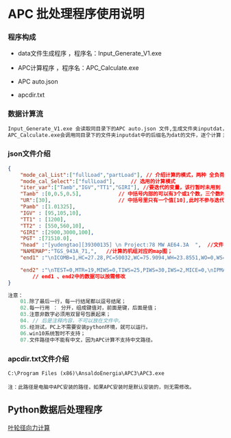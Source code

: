 # APC 批处理程序使用说明

 ### 程序构成

- data文件生成程序 ，程序名：Input_Generate_V1.exe

- APC计算程序 ，程序名：APC_Calculate.exe

- APC auto.json 

- apcdir.txt

  

### 数据计算流

```python
Input_Generate_V1.exe 会读取同目录下的APC auto.json 文件,生成文件夹inputdat，文件夹中包含用于APC计算的的后缀名为dat的文件；
APC_Calculate.exe会调用同目录下的文件夹inputdat中的后缀名为dat的文件，逐个计算；
```



### json文件介绍

```json
{	
	"mode_cal_List":["fullLoad","partLoad"], // 介绍计算的模式，两种 全负荷和部分负荷
	"mode_cal_Select":["fullLoad"],     // 选用的计算模式
	"iter_var":["Tamb","IGV","TT1","GIRI"], //要迭代的变量，该行暂时未用到
	"Tamb" :[0,0.5,0.5],            // 中括号内部的可以有3个或1个数，三个数时[a1,a2,步长]
	"UR":[30],						// 中括号里只有一个值[10],此时不参与迭代
	"Pamb" :[1.01325],
	"IGV" : [95,105,10],
	"TT1" : [1200],
	"TT2" : [550,560,10],
	"GIRI" :[2900,3000,100],
	"PGT" :[71510.0],
	"head" :"[yudengtao][39300135] \n Project:78 MW AE64.3A  ",  //文件的表头，可以修改
	"NAMEMAP":"TGS_943A_71,",   //计算的机组对应的map图；
	"end1" :"\nICOMB=1,HC=27.28,PC=50032,WC=75.9094,WH=23.8551,WO=0,WS=0,WAR=0,WHE=0,\nINOX=0,",

	"end2" :"\nTEST=0,MTR=19,MIWS=0,TIWS=25,PIWS=30,IWS=2,MICE=0,\nIPMAX=0,\nEtaGEN=100,PAUX=0,\n&FINE"	
        // end1 、end2中的数据可以按需修改
}

```

``` php
注意：
    01.除了最后一行，每一行结尾都以逗号结尾；
    02.每一行用 ： 分开，组成键值对，前面是键，后面是值；
    03.注意非数字必须用双冒号包裹起来；
    04. // 后是注释内容，不可以放在文件中。
    05.经测试，PC上不需要安装python环境，就可以运行。
    06.win10系统暂时不支持；
    07.文件路径中不能有中文，因为APC计算不支持中文路径。
```



### apcdir.txt文件介绍

``` txt
C:\Program Files (x86)\AnsaldoEnergia\APC3\APC3.exe

```

``` 注
注：此路径是电脑中APC安装的路径，如果APC安装时是默认安装的，则无需修改。
```


## Python数据后处理程序
[叶轮径向力计算](Fr_cal.py)

